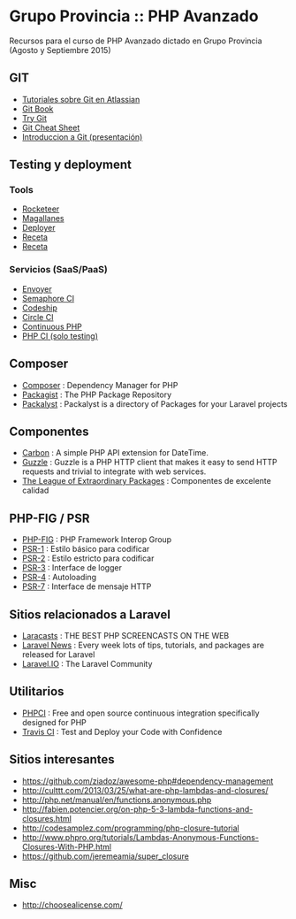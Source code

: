 # Grupo Provincia :: PHP Avanzado

Recursos para el curso de PHP Avanzado dictado en Grupo Provincia (Agosto y Septiembre 2015)

## GIT
* [Tutoriales sobre Git en Atlassian](https://www.atlassian.com/git/)
* [Git Book](https://git-scm.com/book/en/v2)
* [Try Git](https://try.github.io/levels/1/challenges/1)
* [Git Cheat Sheet](https://training.github.com/kit/downloads/es/github-git-cheat-sheet.pdf)
* [Introduccion a Git (presentación)](http://mgaitan.github.io/intro-git/index.html#/step-1)

## Testing y deployment

### Tools
* [Rocketeer](http://rocketeer.autopergamene.eu/#/docs/rocketeer/README)
* [Magallanes](http://magephp.com/)
* [Deployer](http://deployer.org/)
* [Receta](https://gist.github.com/oodavid/1809044)
* [Receta](https://github.com/markomarkovic/simple-php-git-deploy)

### Servicios (SaaS/PaaS)
* [Envoyer](https://envoyer.io/)
* [Semaphore CI](https://semaphoreci.com/)
* [Codeship](https://codeship.io/)
* [Circle CI](https://circleci.com/)
* [Continuous PHP](https://continuousphp.com/)
* [PHP CI (solo testing)](https://www.phptesting.org/)

## Composer

* [Composer](https://getcomposer.org/) : Dependency Manager for PHP
* [Packagist](https://packagist.org/) : The PHP Package Repository
* [Packalyst](http://packalyst.com/) : Packalyst is a directory of Packages for your Laravel projects

## Componentes

* [Carbon](http://carbon.nesbot.com/) : A simple PHP API extension for DateTime.
* [Guzzle](http://guzzlephp.org/) : Guzzle is a PHP HTTP client that makes it easy to send HTTP requests and trivial to integrate with web services.
* [The League of Extraordinary Packages](https://thephpleague.com/) : Componentes de excelente calidad

## PHP-FIG / PSR

* [PHP-FIG](http://www.php-fig.org/) : PHP Framework Interop Group
* [PSR-1](http://www.php-fig.org/psr/psr-1/es/) : Estilo básico para codificar
* [PSR-2](http://www.php-fig.org/psr/psr-2/es/) : Estilo estricto para codificar
* [PSR-3](http://www.php-fig.org/psr/psr-2/es/) : Interface de logger
* [PSR-4](http://www.php-fig.org/psr/psr-4/) : Autoloading
* [PSR-7](http://www.php-fig.org/psr/psr-7/) : Interface de mensaje HTTP

## Sitios relacionados a Laravel

* [Laracasts](https://laracasts.com/) : THE BEST PHP SCREENCASTS ON THE WEB
* [Laravel News](https://laravel-news.com/) : Every week lots of tips, tutorials, and packages are released for Laravel
* [Laravel.IO](http://laravel.io/) : The Laravel Community 

## Utilitarios

* [PHPCI](https://www.phptesting.org/) : Free and open source continuous integration specifically designed for PHP
* [Travis CI](https://travis-ci.org/) : Test and Deploy your Code with Confidence


## Sitios interesantes

* https://github.com/ziadoz/awesome-php#dependency-management
* http://culttt.com/2013/03/25/what-are-php-lambdas-and-closures/
* http://php.net/manual/en/functions.anonymous.php
* http://fabien.potencier.org/on-php-5-3-lambda-functions-and-closures.html
* http://codesamplez.com/programming/php-closure-tutorial
* http://www.phpro.org/tutorials/Lambdas-Anonymous-Functions-Closures-With-PHP.html
* https://github.com/jeremeamia/super_closure


## Misc

* http://choosealicense.com/
